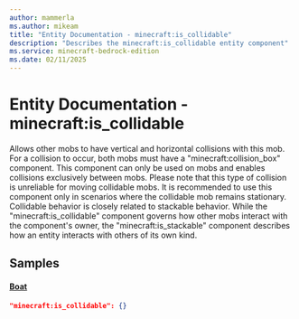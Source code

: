 ```yaml
---
author: mammerla
ms.author: mikeam
title: "Entity Documentation - minecraft:is_collidable"
description: "Describes the minecraft:is_collidable entity component"
ms.service: minecraft-bedrock-edition
ms.date: 02/11/2025 
---
```


# Entity Documentation - minecraft:is_collidable

Allows other mobs to have vertical and horizontal collisions with this mob. For a collision to occur, both mobs must have a "minecraft:collision_box" component. This component can only be used on mobs and enables collisions exclusively between mobs.
Please note that this type of collision is unreliable for moving collidable mobs. It is recommended to use this component only in scenarios where the collidable mob remains stationary.
Collidable behavior is closely related to stackable behavior. While the "minecraft:is_collidable" component governs how other mobs interact with the component's owner, the "minecraft:is_stackable" component describes how an entity interacts with others of its own kind.


## Samples

#### [Boat](https://github.com/Mojang/bedrock-samples/tree/preview/behavior_pack/entities/boat.json)


```json
"minecraft:is_collidable": {}
```
